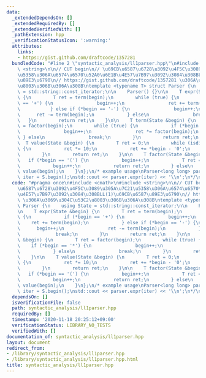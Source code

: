 ```yaml
---
data:
  _extendedDependsOn: []
  _extendedRequiredBy: []
  _extendedVerifiedWith: []
  _pathExtension: hpp
  _verificationStatusIcon: ':warning:'
  attributes:
    links:
    - https://gist.github.com/draftcode/1357281
  bundledCode: "#line 2 \"syntactic_analysis/ll1parser.hpp\"\n#include <cmath>\n#include\
    \ <string>\n\n// CUT begin\n// \u69CB\u6587\u6728\u3092\u4F5C\u3089\u305A\u7C21\
    \u5358\u306A\u6574\u6570\u52A0\u6E1B\u4E57\u7B97\u3092\u3084\u308BLL(1)\u69CB\u6587\
    \u89E3\u6790\n// https://gist.github.com/draftcode/1357281 \u306A\u3069\u304C\u53C2\
    \u8003\u306B\u306A\u308B\ntemplate <typename T> struct Parser {\n    using State\
    \ = std::string::const_iterator;\n\n    Parser() {}\n\n    T expr(State &begin)\
    \ {\n        T ret = term(begin);\n        while (true) {\n            if (*begin\
    \ == '+') {\n                begin++;\n                ret += term(begin);\n \
    \           } else if (*begin == '-') {\n                begin++;\n          \
    \      ret -= term(begin);\n            } else\n                break;\n     \
    \   }\n        return ret;\n    }\n\n    T term(State &begin) {\n        T ret\
    \ = factor(begin);\n        while (true) {\n            if (*begin == '*') {\n\
    \                begin++;\n                ret *= factor(begin);\n           \
    \ } else\n                break;\n        }\n        return ret;\n    }\n\n  \
    \  T value(State &begin) {\n        T ret = 0;\n        while (isdigit(*begin))\
    \ {\n            ret *= 10;\n            ret += *begin - '0';\n            begin++;\n\
    \        }\n        return ret;\n    }\n\n    T factor(State &begin) {\n     \
    \   if (*begin == '(') {\n            begin++;\n            T ret = expr(begin);\n\
    \            begin++;\n            return ret;\n        } else\n            return\
    \ value(begin);\n    }\n};\n/* example usage\nParser<long long> parser();\nstd::string::const_iterator\
    \ iter = S.begin();\nstd::cout << parser.expr(iter) << '\\n';\n*/\n"
  code: "#pragma once\n#include <cmath>\n#include <string>\n\n// CUT begin\n// \u69CB\
    \u6587\u6728\u3092\u4F5C\u3089\u305A\u7C21\u5358\u306A\u6574\u6570\u52A0\u6E1B\
    \u4E57\u7B97\u3092\u3084\u308BLL(1)\u69CB\u6587\u89E3\u6790\n// https://gist.github.com/draftcode/1357281\
    \ \u306A\u3069\u304C\u53C2\u8003\u306B\u306A\u308B\ntemplate <typename T> struct\
    \ Parser {\n    using State = std::string::const_iterator;\n\n    Parser() {}\n\
    \n    T expr(State &begin) {\n        T ret = term(begin);\n        while (true)\
    \ {\n            if (*begin == '+') {\n                begin++;\n            \
    \    ret += term(begin);\n            } else if (*begin == '-') {\n          \
    \      begin++;\n                ret -= term(begin);\n            } else\n   \
    \             break;\n        }\n        return ret;\n    }\n\n    T term(State\
    \ &begin) {\n        T ret = factor(begin);\n        while (true) {\n        \
    \    if (*begin == '*') {\n                begin++;\n                ret *= factor(begin);\n\
    \            } else\n                break;\n        }\n        return ret;\n\
    \    }\n\n    T value(State &begin) {\n        T ret = 0;\n        while (isdigit(*begin))\
    \ {\n            ret *= 10;\n            ret += *begin - '0';\n            begin++;\n\
    \        }\n        return ret;\n    }\n\n    T factor(State &begin) {\n     \
    \   if (*begin == '(') {\n            begin++;\n            T ret = expr(begin);\n\
    \            begin++;\n            return ret;\n        } else\n            return\
    \ value(begin);\n    }\n};\n/* example usage\nParser<long long> parser();\nstd::string::const_iterator\
    \ iter = S.begin();\nstd::cout << parser.expr(iter) << '\\n';\n*/\n"
  dependsOn: []
  isVerificationFile: false
  path: syntactic_analysis/ll1parser.hpp
  requiredBy: []
  timestamp: '2020-11-18 20:25:12+09:00'
  verificationStatus: LIBRARY_NO_TESTS
  verifiedWith: []
documentation_of: syntactic_analysis/ll1parser.hpp
layout: document
redirect_from:
- /library/syntactic_analysis/ll1parser.hpp
- /library/syntactic_analysis/ll1parser.hpp.html
title: syntactic_analysis/ll1parser.hpp
---
```

